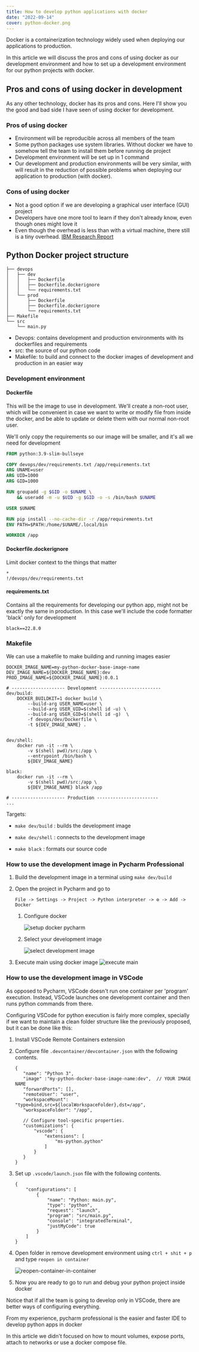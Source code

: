 ```yaml
---
title: How to develop python applications with docker
date: "2022-09-14"
cover: python-docker.png
---
```


Docker is a containerization technology widely used when deploying our applications to production.

In this article we will discuss the pros and cons of using docker as our development environment and how to set up 
a development environment for our python projects with docker.
## Pros and cons of using docker in development
As any other technology, docker has its pros and cons. Here I'll show you the good and bad side I have seen of using docker for development.
### Pros of using docker
* Environment will be reproducible across all members of the team
* Some python packages use system libraries. Without docker we have to somehow tell the team to install them before running de project
* Development environment will be set up in 1 command
* Our development and production environments will be very similar, with will result in the reduction of possible problems when deploying our application to production (with docker).

### Cons of using docker
* Not a good option if we are developing a graphical user interface (GUI) project
* Developers have one more tool to learn if they don't already know, even though ones might love it
* Even though the overhead is less than with a virtual machine, there still is a tiny overhead. [IBM Research Report](https://dominoweb.draco.res.ibm.com/reports/rc25482.pdf)

## Python Docker project structure 
```
├── devops
│   ├── dev
│   │   ├── Dockerfile
│   │   ├── Dockerfile.dockerignore
│   │   └── requirements.txt
│   └── prod
│       ├── Dockerfile
│       ├── Dockerfile.dockerignore
│       └── requirements.txt
├── Makefile
└── src
    └── main.py
```

* Devops: contains development and production environments with its dockerfiles and requirements
* src: the source of our python code
* Makefile: to build and connect to the docker images of development and production in an easier way

### Development environment

#### Dockerfile
This will be the image to use in development. We'll create a non-root user, which will be convenient in case we want to write or modify file from inside the docker, and be able to update or delete them with our normal non-root user.

We'll only copy the requirements so our image will be smaller, and it's all we need for development
```dockerfile
FROM python:3.9-slim-bullseye

COPY devops/dev/requirements.txt /app/requirements.txt
ARG UNAME=user
ARG UID=1000
ARG GID=1000

RUN groupadd -g $GID -o $UNAME \
    && useradd -m -u $UID -g $GID -o -s /bin/bash $UNAME

USER $UNAME

RUN pip install --no-cache-dir -r /app/requirements.txt
ENV PATH=$PATH:/home/$UNAME/.local/bin

WORKDIR /app
```
#### Dockerfile.dockerignore
Limit docker context to the things that matter
```ignorelang
*
!/devops/dev/requirements.txt
```
#### requirements.txt
Contains all the requirements for developing our python app, might not be exactly the same in production.
In this case we'll include the code formatter 'black' only for development
```
black==22.8.0
```
### Makefile
We can use a makefile to make building and running images easier

```
DOCKER_IMAGE_NAME=my-python-docker-base-image-name
DEV_IMAGE_NAME=${DOCKER_IMAGE_NAME}:dev
PROD_IMAGE_NAME=${DOCKER_IMAGE_NAME}:0.0.1

# -------------------- Development -----------------------
dev/build:
	DOCKER_BUILDKIT=1 docker build \
		--build-arg USER_NAME=user \
		--build-arg USER_UID=$(shell id -u) \
		--build-arg USER_GID=$(shell id -g)  \
		-f devops/dev/Dockerfile \
		-t ${DEV_IMAGE_NAME} .


dev/shell:
	docker run -it --rm \
		-v $(shell pwd)/src:/app \
		--entrypoint /bin/bash \
		${DEV_IMAGE_NAME}

black:
	docker run -it --rm \
		-v $(shell pwd)/src:/app \
		${DEV_IMAGE_NAME} black /app

# -------------------- Production -----------------------
...
```
Targets:
* ```make dev/build``` : builds the development image

* ```make dev/shell``` : connects to the development image
* ```make black``` : formats our source code


### How to use the development image in Pycharm Professional

1. Build the development image in a terminal using ```make dev/build```
2. Open the project in Pycharm and go to

   ```File -> Settings -> Project -> Python interpreter -> ⚙ -> Add -> Docker```
   1. Configure docker

      ![setup docker pycharm](docs/setup-docker-pycharm.png)
   
   2. Select your development image
   
      ![select development image](docs/select-development-image.png)

3. Execute main using docker image
   ![execute main](docs/execute-main.png)

### How to use the development image in VSCode
As opposed to Pycharm, VSCode doesn't run one container per 'program' execution. Instead, VSCode 
launches one development container and then runs python commands from there.

Configuring VSCode for python execution is fairly more complex, specially if we want to
maintain a clean folder structure like the previously proposed, but it can be done like this:

1. Install VSCode Remote Containers extension
2. Configure file ```.devcontainer/devcontainer.json``` with the following contents.
   ```json5
   {
      "name": "Python 3",
      "image" :"my-python-docker-base-image-name:dev",  // YOUR IMAGE NAME
      "forwardPorts": [],
      "remoteUser": "user",
      "workspaceMount": "type=bind,src=${localWorkspaceFolder},dst=/app",
      "workspaceFolder": "/app",
   
      // Configure tool-specific properties.
      "customizations": {
          "vscode": {
              "extensions": [
                  "ms-python.python"
              ]
          }
      }
   }
   ```
3. Set up  ```.vscode/launch.json``` file with the following contents.
   ```json5
   {
       "configurations": [
           {
               "name": "Python: main.py",
               "type": "python",               
               "request": "launch",
               "program": "src/main.py",
               "console": "integratedTerminal",
               "justMyCode": true
           }
       ]
   }
   ```
4. Open folder in remove development environment using ```ctrl + shit + p``` and type ```reopen in container```
   
   ![reopen-container-in-container](docs/reopen-container-in-container.png)

5. Now you are ready to go to run and debug your python project inside docker

Notice that if all the team is going to develop only in VSCode, there are better ways of configuring everything.

From my experience, pycharm professional is the easier and faster IDE to develop python apps in docker

In this article we didn't focused on how to mount volumes, expose ports, attach to networks or use a docker compose file.
